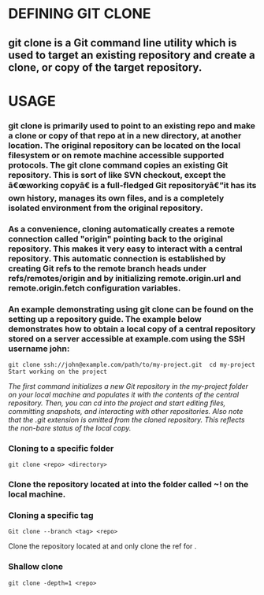 # **DEFINING GIT CLONE**

## git clone is a Git command line utility which is used to target an existing repository and create a clone, or copy of the target repository.

# **USAGE**

### git clone is primarily used to point to an existing repo and make a clone or copy of that repo at in a new directory, at another location. The original repository can be located on the local filesystem or on remote machine accessible supported protocols. The git clone command copies an existing Git repository. This is sort of like SVN checkout, except the â€œworking copyâ€ is a full-fledged Git repositoryâ€”it has its own history, manages its own files, and is a completely isolated environment from the original repository.

### As a convenience, cloning automatically creates a remote connection called "origin" pointing back to the original repository. This makes it very easy to interact with a central repository. This automatic connection is established by creating Git refs to the remote branch heads under refs/remotes/origin and by initializing remote.origin.url and remote.origin.fetch configuration variables.

### An example demonstrating using git clone can be found on the setting up a repository guide. The example below demonstrates how to obtain a local copy of a central repository stored on a server accessible at example.com using the SSH username john:

`git clone ssh://john@example.com/path/to/my-project.git 
cd my-project
Start working on the project`

*The first command initializes a new Git repository in the my-project folder on your local machine and populates it with the contents of the central repository. Then, you can cd into the project and start editing files, committing snapshots, and interacting with other repositories. Also note that the .git extension is omitted from the cloned repository. This reflects the non-bare status of the local copy.*

### Cloning to a specific folder

`git clone <repo> <directory>`

### Clone the repository located at <repo> into the folder called ~<directory>! on the local machine.

### Cloning a specific tag

`Git clone --branch <tag> <repo>`

Clone the repository located at <repo> and only clone the ref for <tag>.

### Shallow clone

`git clone -depth=1 <repo>`

